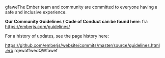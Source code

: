 gfaweThe Ember team and community are committed to everyone having a safe and inclusive experience.

**Our Community Guidelines / Code of Conduct can be found here**:
fra
https://emberjs.com/guidelines/

For a history of updates, see the page history here:

https://github.com/emberjs/website/commits/master/source/guidelines.html.erb
rqewaffwedQWfawef